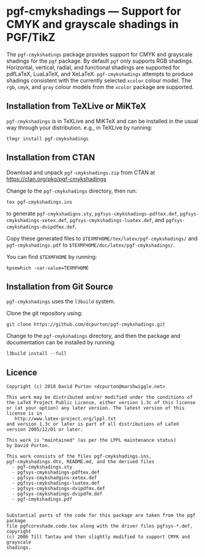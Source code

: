 # pgf-cmykshadings — Support for CMYK and grayscale shadings in PGF/TikZ

The `pgf-cmykshadings` package provides support for CMYK and grayscale shadings
for the `pgf` package. By default `pgf` only supports RGB shadings. Horizontal,
vertical, radial, and functional shadings are supported for pdfLaTeX, LuaLaTeX,
and XeLaTeX. `pgf-cmykshadings` attempts to produce shadings consistent with
the currently selected `xcolor` colour model. The `rgb`, `cmyk`, and `gray`
colour models from the `xcolor` package are supported.

## Installation from TeXLive or MiKTeX

`pgf-cmykshadings` is in TeXLive and MiKTeX and can be installed in the usual
way through your distribution. e.g., in TeXLive by running:

```
tlmgr install pgf-cmykshadings
```

## Installation from CTAN

Download and unpack `pgf-cmykshadings.zip` from CTAN at
https://ctan.org/pkg/pgf-cmykshadings

Change to the `pgf-cmykshadings` directory, then run:

```
tex pgf-cmykshadings.ins
```

to generate `pgf-cmykshadigns.sty`, `pgfsys-cmykshadings-pdftex.def`,
`pgfsys-cmykshadings-xetex.def`, `pgfsys-cmykshadings-luatex.def`, and
`pgfsys-cmykshadings-dvipdfmx.def`.

Copy these generated files to `$TEXMFHOME/tex/latex/pgf-cmykshadings/` and
`pgf-cmykshadings.pdf` to `$TEXMFHOME/doc/latex/pgf-cmykshadings/`.

You can find `$TEXMFHOME` by running:

```
kpsewhich -var-value=TEXMFHOME
```

## Installation from Git Source

`pgf-cmykshadings` uses the `l3build` system.

Clone the git repository using:

```
git clone https://github.com/dcpurton/pgf-cmykshadings.git
```

Change to the `pgf-cmykshadings` directory, and then the package and
documentation can be installed by running:

```
l3build install --full
```

## Licence

```
Copyright (c) 2018 David Purton <dcpurton@marshwiggle.net>

This work may be distributed and/or modified under the conditions of
the LaTeX Project Public License, either version 1.3c of this license
or (at your option) any later version. The latest version of this
license is in
   http://www.latex-project.org/lppl.txt
and version 1.3c or later is part of all distributions of LaTeX
version 2005/12/01 or later.

This work is "maintained" (as per the LPPL maintenance status)
by David Purton.

This work consists of the files pgf-cmykshadings.ins,
pgf-cmykshadings.dtx, README.md, and the derived files
  - pgf-cmykshadings.sty
  - pgfsys-cmykshadings-pdftex.def
  - pgfsys-cmykshadgins-xetex.def
  - pgfsys-cmykshadings-luatex.def
  - pgfsys-cmykshadings-dvipdfmx.def
  - pgfsys-cmykshadings-dvipdfm.def
  - pgf-cmykshadings.pdf


Substantial parts of the code for this package are taken from the pgf package
file pgfcoreshade.code.tex along with the driver files pgfsys-*.def, copyright
(c) 2006 Till Tantau and then slightly modified to support CMYK and grayscale
shadings.
```

